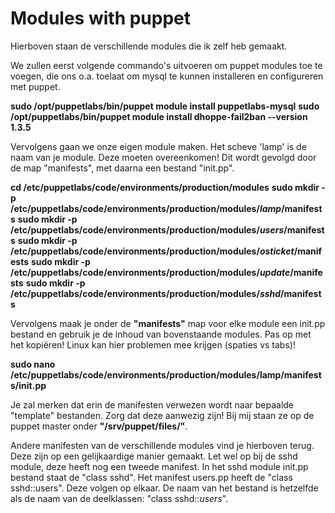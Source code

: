 # Modules with puppet

Hierboven staan de verschillende modules die ik zelf heb gemaakt.

We zullen eerst volgende commando's uitvoeren om puppet modules toe te voegen, die ons o.a. toelaat om mysql te kunnen installeren en configureren met puppet. 

**sudo /opt/puppetlabs/bin/puppet module install puppetlabs-mysql**
**sudo /opt/puppetlabs/bin/puppet module install dhoppe-fail2ban --version 1.3.5**

Vervolgens gaan we onze eigen module maken. Het scheve 'lamp' is de naam van je module. Deze moeten overeenkomen! Dit wordt gevolgd door de map "manifests", met daarna een bestand "init.pp". 

**cd /etc/puppetlabs/code/environments/production/modules**
**sudo mkdir -p /etc/puppetlabs/code/environments/production/modules/_lamp_/manifests**
**sudo mkdir -p /etc/puppetlabs/code/environments/production/modules/_users_/manifests**
**sudo mkdir -p /etc/puppetlabs/code/environments/production/modules/_osticket_/manifests**
**sudo mkdir -p /etc/puppetlabs/code/environments/production/modules/_update_/manifests**
**sudo mkdir -p /etc/puppetlabs/code/environments/production/modules/_sshd_/manifests**

Vervolgens maak je onder de **"manifests"** map voor elke module een init.pp bestand en gebruik je de inhoud van bovenstaande modules.
Pas op met het kopiëren! Linux kan hier problemen mee krijgen (spaties vs tabs)! 

**sudo nano /etc/puppetlabs/code/environments/production/modules/lamp/manifests/init.pp**

Je zal merken dat erin de manifesten verwezen wordt naar bepaalde "template" bestanden. Zorg dat deze aanwezig zijn! Bij mij staan ze op de puppet master onder **"/srv/puppet/files/"**.

Andere manifesten van de verschillende modules vind je hierboven terug. Deze zijn op een gelijkaardige manier gemaakt.
Let wel op bij de sshd module, deze heeft nog een tweede manifest. In het sshd module init.pp bestand staat de "class sshd". Het manifest users.pp heeft de "class sshd::users". Deze volgen op elkaar. De naam van het bestand is hetzelfde als de naam van de deelklassen: "class sshd::_users_".
